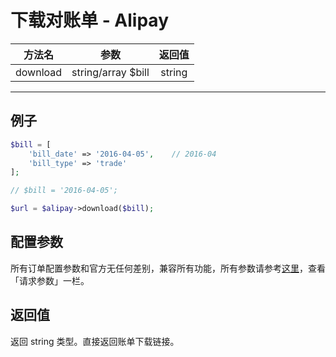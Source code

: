 # 下载对账单 - Alipay

| 方法名 | 参数 | 返回值 |
| :---: | :---: | :---: |
| download | string/array $bill | string |

---

## 例子

```PHP
$bill = [
    'bill_date' => '2016-04-05',    // 2016-04
    'bill_type' => 'trade'
];

// $bill = '2016-04-05';

$url = $alipay->download($bill);
```

## 配置参数

所有订单配置参数和官方无任何差别，兼容所有功能，所有参数请参考[这里](https://docs.open.alipay.com/api_15/alipay.data.dataservice.bill.downloadurl.query)，查看「请求参数」一栏。


## 返回值

返回 string 类型。直接返回账单下载链接。
